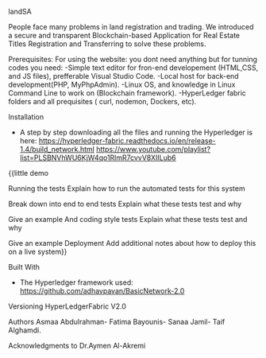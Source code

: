 
landSA

People face many problems in land registration and trading.
We introduced a secure and transparent Blockchain-based Application for Real Estate Titles Registration and Transferring to solve these problems.

Prerequisites:
For using the website: you dont need anything but for tunning codes you need: 
   -Simple text editor for fron-end developement (HTML,CSS, and JS files), prefferable Visual Studio Code.
   -Local host for back-end development(PHP, MyPhpAdmin).
   -Linux OS, and knowledge in Linux Command Line to work on (Blockchain framework).
   -HyperLedger fabric folders and all prequisites ( curl, nodemon, Dockers, etc).


Installation 
- A step by step downloading all the files and running the Hyperledger is here:
       https://hyperledger-fabric.readthedocs.io/en/release-1.4/build_network.html
       https://www.youtube.com/playlist?list=PLSBNVhWU6KjW4qo1RlmR7cvvV8XIILub6 

{{little demo

Running the tests
Explain how to run the automated tests for this system

Break down into end to end tests
Explain what these tests test and why

Give an example
And coding style tests
Explain what these tests test and why

Give an example
Deployment
Add additional notes about how to deploy this on a live system}}

Built With
- The Hyperledger framework used:
        https://github.com/adhavpavan/BasicNetwork-2.0 

Versioning
    HyperLedgerFabric V2.0
       
Authors
    Asmaa Abdulrahman- Fatima Bayounis- Sanaa Jamil- Taif Alghamdi. 

Acknowledgments
    to Dr.Aymen Al-Akremi 
